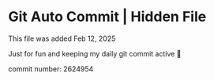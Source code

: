 # Git Auto Commit | Hidden File

This file was added Feb 12, 2025

Just for fun and keeping my daily git commit active 🤪

commit number: 2624954
